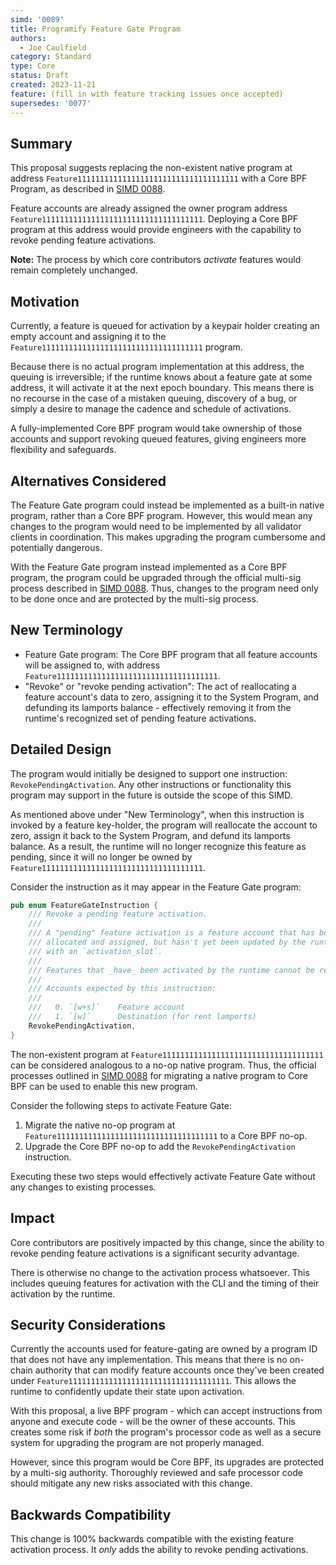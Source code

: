 ```yaml
---
simd: '0089'
title: Programify Feature Gate Program 
authors:
  - Joe Caulfield
category: Standard
type: Core
status: Draft
created: 2023-11-21
feature: (fill in with feature tracking issues once accepted)
supersedes: '0077'
---
```


## Summary

This proposal suggests replacing the non-existent native program at address
`Feature111111111111111111111111111111111111` with a Core BPF Program, as
described in
[SIMD 0088](https://github.com/solana-foundation/solana-improvement-documents/pull/88).

Feature accounts are already assigned the owner program address
`Feature111111111111111111111111111111111111`. Deploying a Core BPF program at
this address would provide engineers with the capability to revoke pending
feature activations.

**Note:** The process by which core contributors *activate* features would
remain completely unchanged.

## Motivation

Currently, a feature is queued for activation by a keypair holder creating an
empty account and assigning it to the
`Feature111111111111111111111111111111111111` program.

Because there is no actual program implementation at this address, the queuing
is irreversible; if the runtime knows about a feature gate at some address, it
will activate it at the next epoch boundary. This means there is no recourse in
the case of a mistaken queuing, discovery of a bug, or simply a desire to manage
the cadence and schedule of activations.

A fully-implemented Core BPF program would take ownership of those accounts and
support revoking queued features, giving engineers more flexibility and
safeguards.

## Alternatives Considered

The Feature Gate program could instead be implemented as a built-in native
program, rather than a Core BPF program. However, this would mean any changes to
the program would need to be implemented by all validator clients in
coordination. This makes upgrading the program cumbersome and potentially
dangerous.

With the Feature Gate program instead implemented as a Core BPF program, the
program could be upgraded through the official multi-sig process described in
[SIMD 0088](https://github.com/solana-foundation/solana-improvement-documents/pull/88).
Thus, changes to the program need only to be done once and are protected by
the multi-sig process.

## New Terminology

- Feature Gate program: The Core BPF program that all feature accounts will be
  assigned to, with address `Feature111111111111111111111111111111111111`.
- "Revoke" or "revoke pending activation": The act of reallocating a feature
  account's data to zero, assigning it to the System Program, and defunding its
  lamports balance - effectively removing it from the runtime's recognized set
  of pending feature activations.

## Detailed Design

The program would initially be designed to support one instruction:
`RevokePendingActivation`. Any other instructions or functionality this program
may support in the future is outside the scope of this SIMD.

As mentioned above under "New Terminology", when this instruction is invoked by
a feature key-holder, the program will reallocate the account to zero, assign it
back to the System Program, and defund its lamports balance. As a result, the
runtime will no longer recognize this feature as pending, since it will no
longer be owned by `Feature111111111111111111111111111111111111`.

Consider the instruction as it may appear in the Feature Gate program:

```rust
pub enum FeatureGateInstruction {
    /// Revoke a pending feature activation.
    ///
    /// A "pending" feature activation is a feature account that has been
    /// allocated and assigned, but hasn't yet been updated by the runtime
    /// with an `activation_slot`.
    ///
    /// Features that _have_ been activated by the runtime cannot be revoked.
    ///
    /// Accounts expected by this instruction:
    ///
    ///   0. `[w+s]`    Feature account
    ///   1. `[w]`      Destination (for rent lamports)
    RevokePendingActivation,
}
```

The non-existent program at `Feature111111111111111111111111111111111111` can be
considered analogous to a no-op native program. Thus, the official processes
outlined in
[SIMD 0088](https://github.com/solana-foundation/solana-improvement-documents/pull/88)
for migrating a native program to Core BPF can be used to enable this new program.

Consider the following steps to activate Feature Gate:

1. Migrate the native no-op program at
   `Feature111111111111111111111111111111111111` to a Core BPF no-op.
2. Upgrade the Core BPF no-op to add the `RevokePendingActivation` instruction.

Executing these two steps would effectively activate Feature Gate without any
changes to existing processes.

## Impact

Core contributors are positively impacted by this change, since the ability to
revoke pending feature activations is a significant security advantage.

There is otherwise no change to the activation process whatsoever. This includes
queuing features for activation with the CLI and the timing of their activation
by the runtime.

## Security Considerations

Currently the accounts used for feature-gating are owned by a program ID that
does not have any implementation. This means that there is no on-chain authority
that can modify feature accounts once they've been created under
`Feature111111111111111111111111111111111111`. This allows the runtime to
confidently update their state upon activation.

With this proposal, a live BPF program - which can accept instructions from
anyone and execute code - will be the owner of these accounts. This creates some
risk if *both* the program's processor code as well as a secure system for
upgrading the program are not properly managed.

However, since this program would be Core BPF, its upgrades are protected by a
multi-sig authority. Thoroughly reviewed and safe processor code should
mitigate any new risks associated with this change.

## Backwards Compatibility

This change is 100% backwards compatible with the existing feature activation
process. It *only* adds the ability to revoke pending activations.
